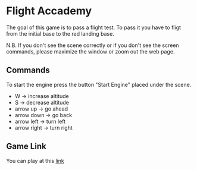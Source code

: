 # Flight Accademy
The goal of this game is to pass a flight test. To pass it you have to fligt from the initial base to the red landing base.

N.B. If you don't see the scene correctly or if you don't see the screen commands, please maximize the window or zoom out the web page.

## Commands
To start the engine press the button "Start Engine" placed under the scene.

* W -> increase altitude
* S -> decrease altitude
* arrow up -> go ahead
* arrow down -> go back
* arrow left -> turn left
* arrow right -> turn right

## Game Link
You can play at this [link](https://sapienzainteractivegraphicscourse.github.io/final-project-eb-team/)
